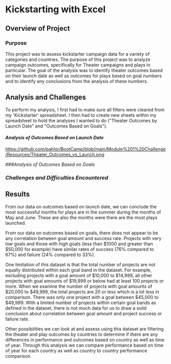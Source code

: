 # Kickstarting with Excel

## **Overview of Project**

### **Purpose**

This project was to assess kickstarter campaign data for a variety of categories and countries. The purpose of this project was to analyze campaign outcomes, specifically for Theater campaigns and plays in particular. The goal of the analysis was to identify theater outcomes based on their launch date as well as outcomes for plays based on goal numbers and to identify any conclusions from the analysis of these numbers. 

## **Analysis and Challenges**

To perform my analysis, I first had to make sure all filters were cleared from my 'Kickstarter' spreadsheet. I then had to create new sheets within my spreadsheet to hold the analyses I wanted to do ("Theater Outcomes by Launch Date" and "Outcomes Based on Goals").

#### *Analysis of Outcomes Based on Launch Date*



https://github.com/pahlor/BootCamp/blob/main/Module%201%20Challenge/Resources/Theater_Outcomes_vs_Launch.png

###*Analysis of Outcomes Based on Goals* 



### *Challenges and Difficulties Encountered* 



## **Results**

From our data on outcomes based on launch date, we can conclude the most successful months for plays are in the summer during the months of May and June. These are also the months were there are the most plays launched. 

From our data on outcomes based on goals, there does not appear to be any correlation between goal amount and success rate. Projects with very low goals and those with high goals (less than $1000 and greater than $50,000 for example) have similar rates of success (76% compared to 67%) and failure (24% compared to 33%).

One limitation of this dataset is that the total number of projects are not equally distributed within each goal band in the dataset. For example, excluding projects with a goal amount of $10,000 to $14,999, all other projects with goal amounts of $19,999 or below had at least 100 projects or more. When we examine the number of projects with goal amounts of $20,000 to $49,999, the total projects are 20 or less which is a lot less in comparison. There was only one project with a goal between $45,000 to $49,999. With a limited number of projects within certain goal bands as defined in the dataset, there is not much data for us to draw a solid conclusion about correlation between goal amount and project success or failure rate.

Other possibilities we can look at and assess using this dataset are filtering the theater and play outcomes by countries to determine if there are any differences in performance and outcomes based on country as well as time of year. Through this analysis we can compare performance based on time of year for each country as well as country to country performance comparison.
